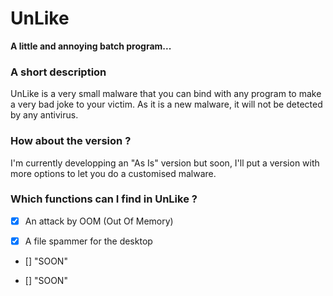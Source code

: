 # UnLike

__A little and annoying batch program...__

### A short description
UnLike is a very small malware that you can bind with any program to make a very bad joke to your victim. As it is a new malware, it will not be detected by any antivirus. 

### How about the version ?

I'm currently developping an "As Is" version but soon, I'll put a version with more options to let you do  a customised malware.

### Which functions can I find in UnLike ?

- [x] An attack by OOM (Out Of Memory) 

- [x] A file spammer for the desktop

- [] "SOON"

- [] "SOON"
